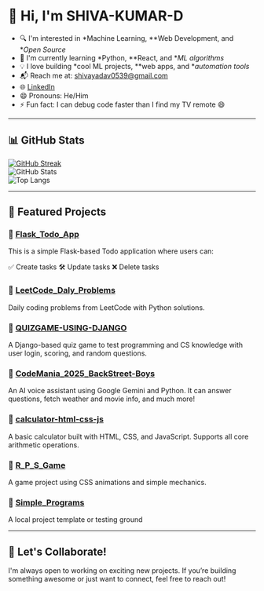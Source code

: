 # 👋 Hi, I'm SHIVA-KUMAR-D

- 🔍 I'm interested in *Machine Learning, **Web Development, and **Open Source*
- 🧠 I'm currently learning *Python, **React, and **ML algorithms*
- 💡 I love building *cool ML projects, **web apps, and **automation tools*
- 📬 Reach me at: [shivayadav0539@gmail.com](mailto:shivayadav0539@gmail.com)
- 🌐 [LinkedIn](https://www.linkedin.com/in/shiva-kumar-durgam-0a89762b5/) 
- 😄 Pronouns: He/Him
- ⚡ Fun fact: I can debug code faster than I find my TV remote 😄

---

## 📊 GitHub Stats

[![GitHub Streak](https://streak-stats.demolab.com?user=SHIVA-KUMAR-D&theme=tokyonight)](https://git.io/streak-stats)  
![GitHub Stats](https://github-readme-stats.vercel.app/api?username=SHIVA-KUMAR-D&show_icons=true&theme=tokyonight)  
![Top Langs](https://github-readme-stats.vercel.app/api/top-langs/?username=SHIVA-KUMAR-D&layout=compact&theme=tokyonight)

---

## 📁 Featured Projects

### 🔹 [Flask_Todo_App](https://github.com/SHIVA-KUMAR-D/Flask_Introduction/tree/master)
This is a simple Flask-based Todo application where users can:

✅ Create tasks
🛠️ Update tasks
❌ Delete tasks

### 🔹 [LeetCode_Daly_Problems](https://github.com/SHIVA-KUMAR-D/LeetCode_Daly_Problems)
Daily coding problems from LeetCode with Python solutions.

### 🔹 [QUIZGAME-USING-DJANGO](https://github.com/SHIVA-KUMAR-D/QUIZGAME-USING-DJANGO)
A Django-based quiz game to test programming and CS knowledge with user login, scoring, and random questions.

### 🔹 [CodeMania_2025_BackStreet-Boys](https://github.com/SHIVA-KUMAR-D/CodeMania_2025_BackStreet-Boys)
An AI voice assistant using Google Gemini and Python. It can answer questions, fetch weather and movie info, and much more!

### 🔹 [calculator-html-css-js](https://github.com/SHIVA-KUMAR-D/calculator-html-css-js)
A basic calculator built with HTML, CSS, and JavaScript. Supports all core arithmetic operations.

### 🔹 [R_P_S_Game](https://github.com/SHIVA-KUMAR-D/R_P_S_Game)
A game project using CSS animations and simple mechanics.

### 🔹 [Simple_Programs](https://github.com/SHIVA-KUMAR-D/Simple_Programs)
A local project template or testing ground

---

## 💬 Let's Collaborate!

I'm always open to working on exciting new projects. If you’re building something awesome or just want to connect, feel free to reach out!
